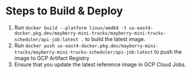 # Steps to Build & Deploy
1. Run `docker build --platform linux/amd64 -t us-east4-docker.pkg.dev/mayberry-mini-trucks/mayberry-mini-trucks-scheduler/api-job:latest .` to build the latest image.
2. Run `docker push us-east4-docker.pkg.dev/mayberry-mini-trucks/mayberry-mini-trucks-scheduler/api-job:latest` to push the image to GCP Artifact Registry
3. Ensure that you update the latest reference image in GCP Cloud Jobs.